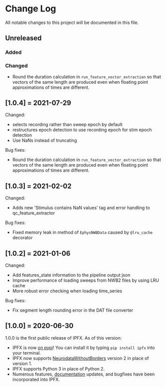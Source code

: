 # Change Log
All notable changes to this project will be documented in this file.

## Unreleased

### Added

### Changed
- Round the duration calculation in `run_feature_vector_extraction` so that
vectors of the same length are produced even when floating point approximations
of times are different.

## [1.0.4] = 2021-07-29
Changed:
- selects recording rather than sweep epoch by default
- restructures epoch detection to use recording epoch for stim epoch detection
- Use NaNs instead of truncating

Bug fixes:
- Round the duration calculation in `run_feature_vector_extraction` so that
vectors of the same length are produced even when floating point approximations
of times are different.

## [1.0.3] = 2021-02-02
Changed:
- Adds new 'Stimulus contains NaN values' tag and error handling to qc_feature_extractor

Bug fixes:
- Fixed memory leak in method of `EphysNWBData` caused by `@lru_cache` decorator

## [1.0.2] = 2021-01-06

Changed:
- Add features_state information to the pipeline output json
- Improve performance of loading sweeps from NWB2 files by using LRU cache
- More robust error checking when loading time_series

Bug fixes:
- Fix segment length rounding error in the DAT file converter

## [1.0.0] = 2020-06-30

1.0.0 is the first public release of IPFX. As of this version:
- IPFX is now [on pypi](https://pypi.org/project/IPFX/)! You can install it by typing `pip install ipfx` into your terminal.
- IPFX now supports [NeurodataWithoutBorders](https://www.nwb.org) version 2 in place of version 1.
- IPFX supports Python 3 in place of Python 2.
- Numerous features, [documentation](https://ipfx.readthedocs.io/en/latest/) updates, and bugfixes have been incorporated into IPFX.
